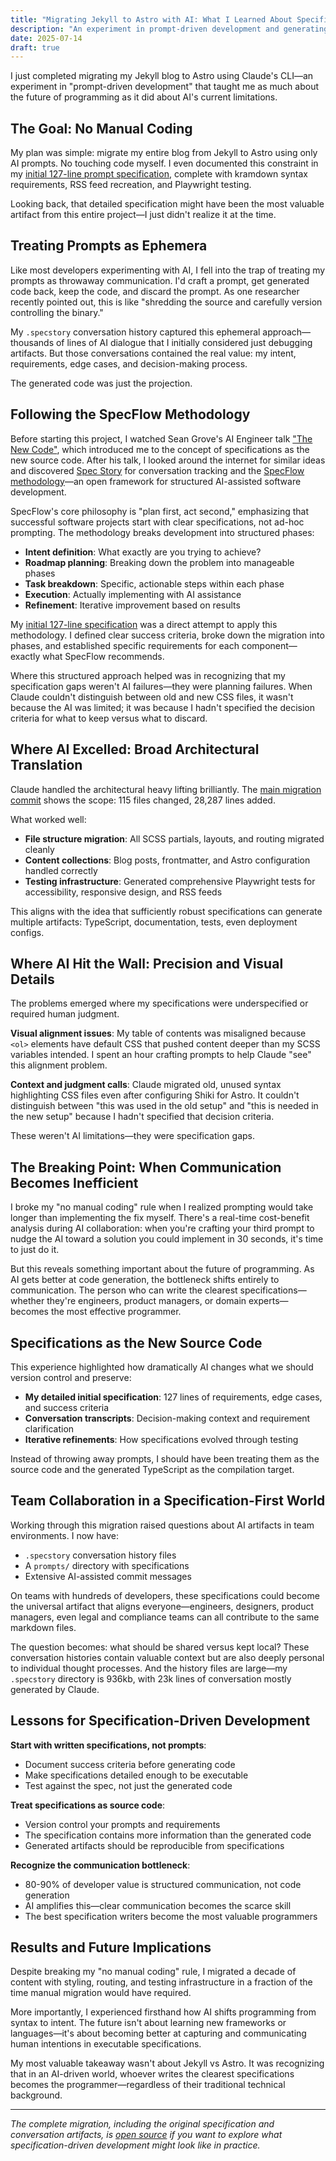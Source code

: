```yaml
---
title: "Migrating Jekyll to Astro with AI: What I Learned About Specifications vs Prompts"
description: "An experiment in prompt-driven development and generating code from specifications, not just prompts."
date: 2025-07-14
draft: true
---
```


I just completed migrating my Jekyll blog to Astro using Claude's CLI—an
experiment in "prompt-driven development" that taught me as much about the
future of programming as it did about AI's current limitations.

## The Goal: No Manual Coding

My plan was simple: migrate my entire blog from Jekyll to Astro using only AI
prompts. No touching code myself. I even documented this constraint in my
[initial 127-line prompt
specification](https://github.com/antgonzales/anthonygonzal.es/blob/main/prompts/00-monolithic-attempt.md),
complete with kramdown syntax requirements, RSS feed recreation, and Playwright
testing.

Looking back, that detailed specification might have been the most valuable
artifact from this entire project—I just didn't realize it at the time.

## Treating Prompts as Ephemera

Like most developers experimenting with AI, I fell into the trap of treating my
prompts as throwaway communication. I'd craft a prompt, get generated code
back, keep the code, and discard the prompt. As one researcher recently pointed
out, this is like "shredding the source and carefully version controlling the
binary."

My `.specstory` conversation history captured this ephemeral approach—thousands
of lines of AI dialogue that I initially considered just debugging artifacts.
But those conversations contained the real value: my intent, requirements, edge
cases, and decision-making process.

The generated code was just the projection.

## Following the SpecFlow Methodology

Before starting this project, I watched Sean Grove's AI Engineer talk ["The New
Code"](https://www.youtube.com/watch?v=8rABwKRsec4), which introduced me to
the concept of specifications as the new source code. After his talk, I looked
around the internet for similar ideas and discovered [Spec
Story](https://specstory.com/) for conversation tracking and the [SpecFlow
methodology](https://www.specflow.com/)—an open framework for structured
AI-assisted software development.

SpecFlow's core philosophy is "plan first, act second," emphasizing that
successful software projects start with clear specifications, not ad-hoc
prompting. The methodology breaks development into structured phases:

- **Intent definition**: What exactly are you trying to achieve?
- **Roadmap planning**: Breaking down the problem into manageable phases
- **Task breakdown**: Specific, actionable steps within each phase
- **Execution**: Actually implementing with AI assistance
- **Refinement**: Iterative improvement based on results

My [initial 127-line
specification](https://github.com/antgonzales/anthonygonzal.es/blob/main/prompts/00-monolithic-attempt.md)
was a direct attempt to apply this methodology. I defined clear success
criteria, broke down the migration into phases, and established specific
requirements for each component—exactly what SpecFlow recommends.

Where this structured approach helped was in recognizing that my specification
gaps weren't AI failures—they were planning failures. When Claude couldn't
distinguish between old and new CSS files, it wasn't because the AI was
limited; it was because I hadn't specified the decision criteria for what to
keep versus what to discard.

## Where AI Excelled: Broad Architectural Translation

Claude handled the architectural heavy lifting brilliantly. The [main migration
commit](https://github.com/antgonzales/anthonygonzal.es/commit/434d8b78bef13b02fb955b7ee0bec52f3877be78)
shows the scope: 115 files changed, 28,287 lines added.

What worked well:

- **File structure migration**: All SCSS partials, layouts, and routing
  migrated cleanly
- **Content collections**: Blog posts, frontmatter, and Astro configuration
  handled correctly
- **Testing infrastructure**: Generated comprehensive Playwright tests for
  accessibility, responsive design, and RSS feeds

This aligns with the idea that sufficiently robust specifications can generate
multiple artifacts: TypeScript, documentation, tests, even deployment configs.

## Where AI Hit the Wall: Precision and Visual Details

The problems emerged where my specifications were underspecified or required
human judgment.

**Visual alignment issues**: My table of contents was misaligned because `<ol>`
elements have default CSS that pushed content deeper than my SCSS variables
intended. I spent an hour crafting prompts to help Claude "see" this alignment
problem.

**Context and judgment calls**: Claude migrated old, unused syntax highlighting
CSS files even after configuring Shiki for Astro. It couldn't distinguish
between "this was used in the old setup" and "this is needed in the new setup"
because I hadn't specified that decision criteria.

These weren't AI limitations—they were specification gaps.

## The Breaking Point: When Communication Becomes Inefficient

I broke my "no manual coding" rule when I realized prompting would take longer
than implementing the fix myself. There's a real-time cost-benefit analysis
during AI collaboration: when you're crafting your third prompt to nudge the AI
toward a solution you could implement in 30 seconds, it's time to just do it.

But this reveals something important about the future of programming. As AI gets
better at code generation, the bottleneck shifts entirely to communication. The
person who can write the clearest specifications—whether they're engineers,
product managers, or domain experts—becomes the most effective programmer.

## Specifications as the New Source Code

This experience highlighted how dramatically AI changes what we should version
control and preserve:

- **My detailed initial specification**: 127 lines of requirements, edge cases,
  and success criteria
- **Conversation transcripts**: Decision-making context and requirement
  clarification
- **Iterative refinements**: How specifications evolved through testing

Instead of throwing away prompts, I should have been treating them as the
source code and the generated TypeScript as the compilation target.

## Team Collaboration in a Specification-First World

Working through this migration raised questions about AI artifacts in team
environments. I now have:

- `.specstory` conversation history files
- A `prompts/` directory with specifications
- Extensive AI-assisted commit messages

On teams with hundreds of developers, these specifications could become the
universal artifact that aligns everyone—engineers, designers, product managers,
even legal and compliance teams can all contribute to the same markdown files.

The question becomes: what should be shared versus kept local? These
conversation histories contain valuable context but are also deeply personal to
individual thought processes. And the history files are large—my `.specstory`
directory is 936kb, with 23k lines of conversation mostly generated by Claude.

## Lessons for Specification-Driven Development

**Start with written specifications, not prompts**:

- Document success criteria before generating code
- Make specifications detailed enough to be executable
- Test against the spec, not just the generated code

**Treat specifications as source code**:

- Version control your prompts and requirements
- The specification contains more information than the generated code
- Generated artifacts should be reproducible from specifications

**Recognize the communication bottleneck**:

- 80-90% of developer value is structured communication, not code generation
- AI amplifies this—clear communication becomes the scarce skill
- The best specification writers become the most valuable programmers

## Results and Future Implications

Despite breaking my "no manual coding" rule, I migrated a decade of content with
styling, routing, and testing infrastructure in a fraction of the time manual
migration would have required.

More importantly, I experienced firsthand how AI shifts programming from syntax
to intent. The future isn't about learning new frameworks or languages—it's
about becoming better at capturing and communicating human intentions in
executable specifications.

My most valuable takeaway wasn't about Jekyll vs Astro. It was recognizing that
in an AI-driven world, whoever writes the clearest specifications becomes the
programmer—regardless of their traditional technical background.

---

_The complete migration, including the original specification and conversation
artifacts, is [open source](https://github.com/antgonzales/anthonygonzal.es)
if you want to explore what specification-driven development might look like in
practice._
